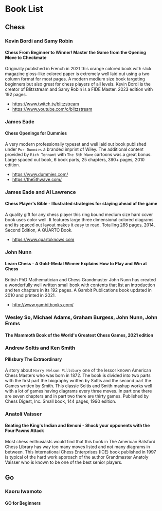 # Book List

## Chess

### Kevin Bordi and Samy Robin

#### Chess From Beginner to Winner! Master the Game from the Opening Move to Checkmate

Originally published in French in 2021 this orange colored book with slick magazine gloss-like colored paper is extremely well laid out using a two column format for most pages. A modern medium size book targeting beginners but also great for chess players of all levels. Kevin Bordi is the creator of Blitzstream and Samy Robin is a FIDE Master. 2023 edition with 192 pages.

- https://www.twitch.tv/blitzstream
- https://www.youtube.com/c/blitzstream

### James Eade

#### Chess Openings for Dummies

A very modern professionally typeset and well laid out book published under `For Dummies` a branded imprint of Wiley. The additional content
provided by `Rich Tennant` with `The 5th Wave` cartoons was a great bonus. Large spaced out book, 6 book parts, 25 chapters, 360+ pages, 2010 edition.

- https://www.dummies.com/
- https://the5thwave.com/

### James Eade and Al Lawrence

#### Chess Player's Bible - Illustrated strategies for staying ahead of the game

A quality gift for any chess player this ring bound medium size hard cover book uses color well.
It features large three dimensional colored diagrams and its spaced out layout makes it easy to read.
Totalling 288 pages, 2014, Second Edition, A QUARTO Book.

- https://www.quartoknows.com

### John Nunn

#### Learn Chess - A Gold-Medal Winner Explains How to Play and Win at Chess

British PhD Mathematician and Chess Grandmaster John Nunn has created a wonderfully well written small book with contents that list an introduction and ten chapters in its 192 pages. A Gambit Publications book updated in 2010 and printed in 2021.

- http://www.gambitbooks.com/

### Wesley So, Michael Adams, Graham Burgess, John Nunn, John Emms

#### The Mammoth Book of the World's Greatest Chess Games, 2021 edition

### Andrew Soltis and Ken Smith

#### Pillsbury The Extraordinary

A story about `Harry Nelson Pillsbury` one of the lessor known American Chess Masters who was born in 1872. The book is divided into two parts with the first part the biography written by Soltis and the second part the Games written by Smith. This classic Soltis and Smith mashup works well with a lot of games having diagrams every three moves. In part one there are seven chapters and in part two there are thirty games. Published by Chess Digest, Inc. Small book, 144 pages, 1990 edition.

### Anatoli Vaisser

#### Beating the King's Indian and Benoni - Shock your opponents with the Four Pawns Attack

Most chess enthusiasts would find that this book in The American Batsford Chess Library has way too many moves listed and not many diagrams in between. This International Chess Enterprises (ICE) book published in 1997 is typical of the hard work approach of the author Grandmaster Anatoly Vaisser who is known to be one of the best senior players.

## Go

### Kaoru Iwamoto

#### GO for Beginners
